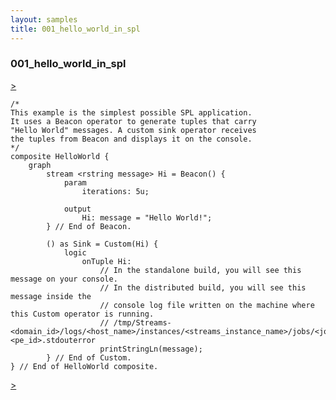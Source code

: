 ```yaml
---
layout: samples
title: 001_hello_world_in_spl
---
```


### 001_hello_world_in_spl

<div class="sampleNav"><a class="button" href="/sx43/samples/spl-for-beginner/002_source_sink_at_work_sample_source_sink_at_work_spl/"> > </a>
</div>

~~~~~~
/*
This example is the simplest possible SPL application.
It uses a Beacon operator to generate tuples that carry
"Hello World" messages. A custom sink operator receives
the tuples from Beacon and displays it on the console.
*/
composite HelloWorld {
	graph
		stream <rstring message> Hi = Beacon() {
			param
				iterations: 5u;
				
			output
				Hi: message = "Hello World!";
		} // End of Beacon.
		
		() as Sink = Custom(Hi) {
			logic	
				onTuple	Hi:
					// In the standalone build, you will see this message on your console.
					// In the distributed build, you will see this message inside the
					// console log file written on the machine where this Custom operator is running.
					// /tmp/Streams-<domain_id>/logs/<host_name>/instances/<streams_instance_name>/jobs/<job_id>/pec.pe.<pe_id>.stdouterror
					printStringLn(message);
		} // End of Custom.
} // End of HelloWorld composite.
~~~~~~

<div class="sampleNav"><a class="button" href="/sx43/samples/spl-for-beginner/002_source_sink_at_work_sample_source_sink_at_work_spl/"> > </a>
</div>

